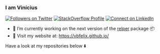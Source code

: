 ### I am Vinícius

<!-- badges: start -->

<a href="https://twitter.com/vbfelix" target="blank"><img src="https://img.shields.io/twitter/follow/timteafan?label=Twitter&amp;style=social" alt="Followers on Twitter"/></a>
<a href="https://stackoverflow.com/users/9696037/vin%c3%adcius-f%c3%a9lix" target="blank"><img src="https://img.shields.io/stackexchange/stackoverflow/r/9349302?label=Reputation&amp;logo=StackOverflow&amp;logoColor=orange&amp;style=social" alt="StackOverflow Profile"/></a>
<a href="https://www.linkedin.com/in/vin%C3%ADcius-f%C3%A9lix-962010140/" target="blank"><img src="https://shields.io/badge/Connect-0A66C2?logo=linkedin&amp;logoColor=white" alt="Connect on LinkedIn"/></a>

<!-- badges: end -->

- 🔨 I’m currently working on the next version of the
  [relper](https://vbfelix.github.io/relper/) package 📦
- 🔗 Visit my website at: <https://vbfelix.github.io/>

Have a look at my repositories below ⬇️

